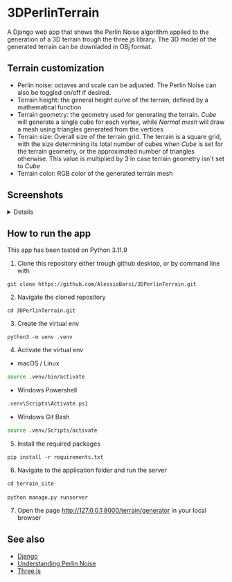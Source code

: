 # 3DPerlinTerrain
A Django web app that shows the Perlin Noise algorithm applied to the generation of a 3D terrain trough the three.js library. The 3D model of the generated terrain can be downladed in OBj format.

## Terrain customization
* Perlin noise: octaves and scale can be adjusted. The Perlin Noise can also be toggled on/off if desired.
* Terrain height: the general height curve of the terrain, defined by a mathematical function
* Terrain geometry: the geometry used for generating the terrain. *Cube* will generate a single cube for each vertex, while *Normal mesh* will draw a mesh using triangles generated from the vertices
* Terrain size: Overall size of the terrain grid. The terrain is a square grid, with the size determining its total number of cubes when *Cube* is set for the terrain geometry, or the approximated number of triangles otherwise. This value is multiplied by 3 in case terrain geometry isn't set to *Cube*
* Terrain color: RGB color of the generated terrain mesh

## Screenshots 
<details>
  
![img](docs/screen1.png)

![img](docs/screen2.png)

![img](docs/screen3.png)

</details>

## How to run the app
This app has been tested on Python 3.11.9

1) Clone this repository either trough github desktop, or by command line with
  ```
  git clone https://github.com/AlessioBarsi/3DPerlinTerrain.git
  ```
2) Navigate the cloned repository
  ```
  cd 3DPerlinTerrain.git
  ```
3) Create the virtual env
  ```
  python3 -m venv .venv
  ```
4) Activate the virtual env

  * macOS / Linux
  ```sh
  source .venv/bin/activate
  ```

  * Windows Powershell

  ```powershell
  .venv\Scripts\Activate.ps1
  ```

  * Windows Git Bash
  
  ```sh
  source .venv/Scripts/activate
  ```
5) Install the required packages
  ```
  pip install -r requirements.txt
  ```
6) Navigate to the application folder and run the server
  ```
  cd terrain_site

  python manage.py runserver
  ```
7) Open the page http://127.0.0.1:8000/terrain/generator in your local browser

## See also

* [Django](https://www.djangoproject.com/)
* [Understanding Perlin Noise](https://adrianb.io/2014/08/09/perlinnoise.html)
* [Three.js](https://threejs.org/)
